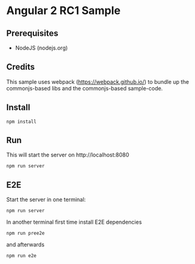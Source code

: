 # Angular 2 RC1 Sample

## Prerequisites

- NodeJS (nodejs.org)

## Credits

This sample uses webpack (https://webpack.github.io/) to bundle up the commonjs-based libs and the commonjs-based sample-code.

## Install

```
npm install
```

## Run

This will start the server on http://localhost:8080

```
npm run server
```

## E2E

Start the server in one terminal:

```
npm run server
```

In another terminal first time install E2E dependencies

```
npm run pree2e
```

and afterwards

```
npm run e2e
```
